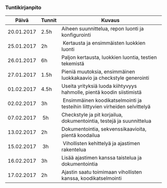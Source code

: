 ### Tuntikirjanpito
Päivä | Tunnit | Kuvaus
--------------- | ----- | ------
20.01.2017 | 2.5h | Aiheen suunnittelua, repon luonti ja konfigurointi
25.01.2017 | 2h | Kertausta ja ensimmäisten luokkien luonti
26.01.2017 | 6h | Paljon kertausta, luokkien luontia, testien tekemistä
27.01.2017 | 1.5h | Pieniä muutoksia, ensimmäinen luokkakaavio ja checkstyle generointi
01.02.2017 | 4.5h | Useita yrityksiä luoda kiihtyvyys hahmolle, pientä koodin siistimistä
02.02.2017 | 3h | Ensimmäinen koodikatselmointi ja testeihin liittyvien virheiden selvittelyä
07.02.2017 | 5h | Checkstyle ja pit korjailua, dokumentointia, testejä ja suunnittelua
13.02.2017 | 2h | Dokumentointia, sekvenssikaavioita, pientä koodailua
15.02.2017 | 3h | Vihollisten kehittelyä ja ajastimen rakentelua
16.02.2017 | 3h | Lisää ajastimen kanssa taistelua ja dokumentointia
17.02.2017 | 2h | Ajastin saatu toimimaan vihollisten kanssa, koodikatselmointi
